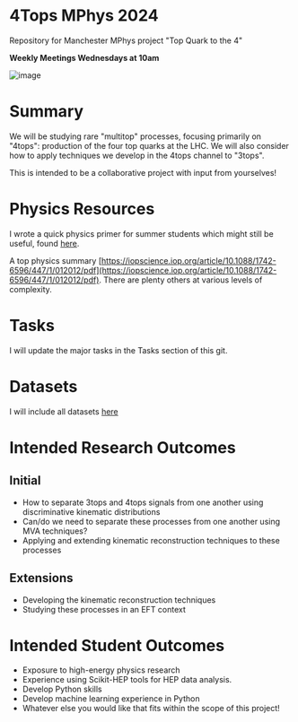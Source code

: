# 4Tops MPhys 2024
Repository for Manchester MPhys project "Top Quark to the 4"

**Weekly Meetings Wednesdays at 10am**

![image](https://github.com/user-attachments/assets/15e65446-6bee-492b-a3e7-250771e50a21)


# Summary
We will be studying rare "multitop" processes, focusing primarily on "4tops": production of the four top quarks at the LHC. 
We will also consider how to apply techniques we develop in the 4tops channel to "3tops".

This is intended to be a collaborative project with input from yourselves!

# Physics Resources
I wrote a quick physics primer for summer students which might still be useful, found [here](https://www.overleaf.com/read/byxhgqjmqjkw#9112d0).

A top physics summary [https://iopscience.iop.org/article/10.1088/1742-6596/447/1/012012/pdf](https://iopscience.iop.org/article/10.1088/1742-6596/447/1/012012/pdf). There are plenty others at various levels of complexity.


# Tasks
I will update the major tasks in the Tasks section of this git.

# Datasets
I will include all datasets [here](https://drive.google.com/drive/folders/1p-p9qpwUMAE0v-bAe_b3tJDzZxShlq0n?usp=sharing)

# Intended Research Outcomes
## Initial
* How to separate 3tops and 4tops signals from one another using discriminative kinematic distributions
* Can/do we need to separate these processes from one another using MVA techniques?
* Applying and extending kinematic reconstruction techniques to these processes

## Extensions
* Developing the kinematic reconstruction techniques
* Studying these processes in an EFT context

# Intended Student Outcomes
* Exposure to high-energy physics research
* Experience using Scikit-HEP tools for HEP data analysis.
* Develop Python skills
* Develop machine learning experience in Python
* Whatever else you would like that fits within the scope of this project!
